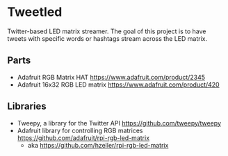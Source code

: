 # Tweetled
Twitter-based LED matrix streamer. The goal of this project is to have tweets with specific words or hashtags stream across the LED matrix.

## Parts
- Adafruit RGB Matrix HAT
https://www.adafruit.com/product/2345
- Adafruit 16x32 RGB LED matrix
https://www.adafruit.com/product/420

## Libraries
- Tweepy, a library for the Twitter API https://github.com/tweepy/tweepy
- Adafruit library for controlling RGB matrices https://github.com/adafruit/rpi-rgb-led-matrix
  - aka https://github.com/hzeller/rpi-rgb-led-matrix
